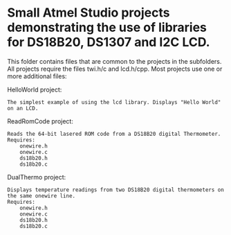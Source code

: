 # Small Atmel Studio projects demonstrating the use of libraries for DS18B20, DS1307 and I2C LCD.

This folder contains files that are common to the projects in the subfolders. All projects require the files
twi.h/c and lcd.h/cpp. Most projects use one or more additional files:

HelloWorld project:

	The simplest example of using the lcd library. Displays "Hello World" on an LCD.

ReadRomCode project:

	Reads the 64-bit lasered ROM code from a DS18B20 digital Thermometer.
	Requires:
		onewire.h
		onewire.c
		ds18b20.h
		ds18b20.c
		
DualThermo project:

	Displays temperature readings from two DS18B20 digital thermometers on the same onewire line.
	Requires:
		onewire.h
		onewire.c
		ds18b20.h
		ds18b20.c
